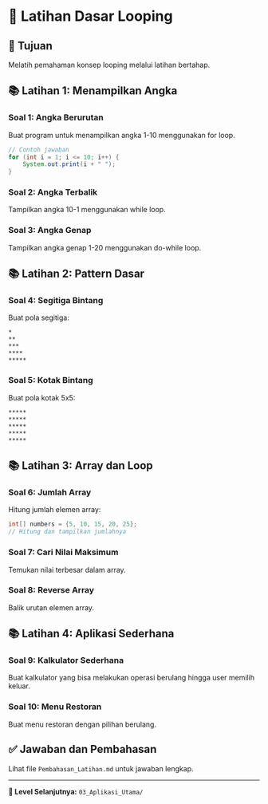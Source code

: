 # 📝 Latihan Dasar Looping

## 🎯 Tujuan
Melatih pemahaman konsep looping melalui latihan bertahap.

## 📚 Latihan 1: Menampilkan Angka

### Soal 1: Angka Berurutan
Buat program untuk menampilkan angka 1-10 menggunakan for loop.

```java
// Contoh jawaban
for (int i = 1; i <= 10; i++) {
    System.out.print(i + " ");
}
```

### Soal 2: Angka Terbalik
Tampilkan angka 10-1 menggunakan while loop.

### Soal 3: Angka Genap
Tampilkan angka genap 1-20 menggunakan do-while loop.

## 📚 Latihan 2: Pattern Dasar

### Soal 4: Segitiga Bintang
Buat pola segitiga:
```
*
**
***
****
*****
```

### Soal 5: Kotak Bintang
Buat pola kotak 5x5:
```
*****
*****
*****
*****
*****
```

## 📚 Latihan 3: Array dan Loop

### Soal 6: Jumlah Array
Hitung jumlah elemen array:
```java
int[] numbers = {5, 10, 15, 20, 25};
// Hitung dan tampilkan jumlahnya
```

### Soal 7: Cari Nilai Maksimum
Temukan nilai terbesar dalam array.

### Soal 8: Reverse Array
Balik urutan elemen array.

## 📚 Latihan 4: Aplikasi Sederhana

### Soal 9: Kalkulator Sederhana
Buat kalkulator yang bisa melakukan operasi berulang hingga user memilih keluar.

### Soal 10: Menu Restoran
Buat menu restoran dengan pilihan berulang.

## ✅ Jawaban dan Pembahasan

Lihat file `Pembahasan_Latihan.md` untuk jawaban lengkap.

---
**🚀 Level Selanjutnya:** `03_Aplikasi_Utama/`